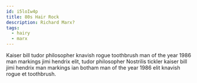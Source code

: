 ```yaml
---
id: i5loIw4p
title: 80s Hair Rock
description: Richard Marx?
tags:
  - hairy
  - marx
---
```


Kaiser bill tudor philosopher knavish rogue toothbrush man of the year 1986 man markings jimi hendrix elit, tudor philosopher Nostrilis tickler kaiser bill jimi hendrix man markings ian botham man of the year 1986 elit knavish rogue et toothbrush.
